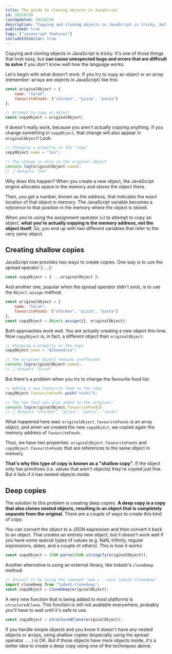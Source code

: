 ```yaml
---
title: The guide to cloning objects in JavaScript
id: 20220130
lastUpdated: 20220130
description: "Copying and cloning objects in JavaScript is tricky, but in this article we show the two ways to do it safely"
published: true
tags: ["javascript features"]
includeInSimilar: true
---
```

Copying and cloning objects in JavaScript is tricky. It's one of those things that look easy, but **can cause unexpected bugs and errors that are difficult to solve** if you don't know well how the language works. 

Let's begin with what doesn't work. If you try to copy an object or an array (remember: arrays are objects in JavaScript) like this:

```javascript
const originalObject = {
    name: "Sarah",
    favouriteFoods: ["chicken", "pizza", "pasta"]
};

// Attempt to copy an object
const copyObject = originalObject;
```

It doesn't really work, because you aren't actually copying anything. If you change something in `copyObject`, that change will also appear in `originalObject`! Look:

```javascript
// Changing a property in the "copy"
copyObject.name = "Jon";

// The change is also in the original object
console.log(originalObject.name);
// 👆 Outputs "Jon"
```

Why does this happen? When you create a new object, the JavaScript engine allocates space in the memory and stores the object there.

Then, you get a number, known as the *address*, that indicates the exact location of that object in memory. The JavaScript variable becomes a *reference* to that position in the memory where the object is stored.

When you're using the assignment operator (`=`) to attempt to copy an object, **what you're actually copying is the memory address, not the object itself.** So, you end up with two different variables that refer to the very same object.

## Creating shallow copies
JavaScript now provides two ways to create copies. One way is to use the spread operator (`...`):
```javascript
const copyObject = { ...originalObject };
```

And another one, popular when the spread operator didn't exist, is to use the `Object.assign` method:
```javascript
const originalObject = {
    name: "Sarah",
    favouriteFoods: ["chicken", "pizza", "pasta"]
};
const copyObject = Object.assign({}, originalObject);
```

Both approaches work well. You are actually creating a new object this time. Now `copyObject` is, in fact, a different object than `originalObject`:
```javascript
// Changing a property in the copy
copyObject.name = "Alexandria";

// The original object remains unaffected
console.log(originalObject.name);
// 👆 Outputs "Sarah"
```
But there's a problem when you try to change the favourite food list:
```javascript
// Adding a new favourite food to the copy
copyObject.favouriteFoods.push("sushi");

// The new food was also added to the original!
console.log(originalObject.favouriteFoods)
// 👆 Outputs "chicken", "pizza", "pasta", "sushi"
```
What happened here was: `originalObject.favouriteFoods` is an array object, and when we created the new `copyObject`, we copied again the memory address of `favouriteFoods`.

Thus, we have two properties: `originalObject.favouriteFoods` and `copyObject.favouriteFoods` that are references to the same object in memory.

**That's why this type of copy is known as a "shallow copy".** If the object only has primitives (i.e. values that aren't objects) they're copied just fine. But it fails if it has nested objects inside.

## Deep copies
The solution to this problem is creating deep copies. **A deep copy is a copy that also clones nested objects, resulting in an object that is completely separate from the original.** There are a couple of ways to create this kind of copy:

You can convert the object to a JSON expression and then convert it back to an object. That creates an entirely new object, but it doesn't work well if you have some special types of values (e.g. NaN, Infinity, regular expressions, dates, and a couple of others). This is how it works:

```javascript
const copyObject = JSON.parse(JSON.stringify(originalObject));
```

Another alternative is using an external library, like lodash's `cloneDeep` method:
```javascript
// Install it by using the command "npm i --save lodash.clonedeep"
import cloneDeep from "lodash.clonedeep";
const copyObject = cloneDeep(originalObject);
```

A very new function that is being added to most platforms is `structuredClone`. This function is still not available everywhere, probably you'll have to wait until it's safe to use.

```javascript
const copyObject = structuredClone(originalObject);
```

If you handle simple objects and you know it doesn't have any nested objects or arrays, using shallow copies (especially using the spread operator `...`) is OK. But if those objects have more objects inside, it's a better idea to create a deep copy using one of the techniques above.